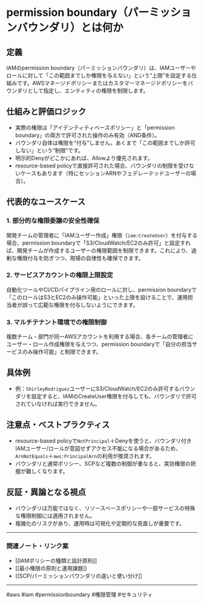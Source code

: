 # permission boundary（パーミッションバウンダリ）とは何か

## 定義
IAMのpermission boundary（パーミッションバウンダリ）は、IAMユーザーやロールに対して「この範囲までしか権限を与えない」という“上限”を設定する仕組みです。AWSマネージドポリシーまたはカスタマーマネージドポリシーをバウンダリとして指定し、エンティティの権限を制限します。

## 仕組みと評価ロジック
- 実際の権限は「アイデンティティベースポリシー」と「permission boundary」の両方で許可された操作のみ有効（AND条件）。
- バウンダリ自体は権限を“付与”しません。あくまで「この範囲までしか許可しない」という“制限”です。
- 明示的Denyがどこかにあれば、Allowより優先されます。
- resource-based policyで直接許可された場合、バウンダリの制限を受けないケースもあります（特にセッションARNやフェデレーテッドユーザーの場合）。

## 代表的なユースケース
### 1. 部分的な権限委譲の安全性確保
開発チームの管理者に「IAMユーザー作成」権限（`iam:CreateUser`）を付与する場合、permission boundaryで「S3/CloudWatch/EC2のみ許可」と設定すれば、開発チームが作成するユーザーの権限範囲を制限できます。これにより、過剰な権限付与を防ぎつつ、現場の自律性も確保できます。

### 2. サービスアカウントの権限上限設定
自動化ツールやCI/CDパイプライン用のロールに対し、permission boundaryで「このロールはS3とEC2のみ操作可能」といった上限を設けることで、運用担当者が誤って広範な権限を付与しないようにできます。

### 3. マルチテナント環境での権限制御
複数チーム・部門が同一AWSアカウントを利用する場合、各チームの管理者にユーザー・ロール作成権限を与えつつ、permission boundaryで「自分の担当サービスのみ操作可能」と制限できます。

## 具体例
- 例：`ShirleyRodriguez`ユーザーにS3/CloudWatch/EC2のみ許可するバウンダリを設定すると、IAMのCreateUser権限を付与しても、バウンダリで許可されていなければ実行できません。

## 注意点・ベストプラクティス
- resource-based policyで`NotPrincipal`＋Denyを使うと、バウンダリ付きIAMユーザー/ロールが意図せずアクセス不能になる場合があるため、`ArnNotEquals`＋`aws:PrincipalArn`の利用が推奨されます。
- バウンダリと通常ポリシー、SCPなど複数の制御が重なると、実効権限の把握が難しくなります。

## 反証・異論となる視点
- バウンダリは万能ではなく、リソースベースポリシーや一部サービスの特殊な権限制御には適用されません。
- 複雑化のリスクがあり、運用時は可視化や定期的な見直しが重要です。

---

### 関連ノート・リンク案
- [[IAMポリシーの種類と設計原則]]
- [[最小権限の原則と運用課題]]
- [[SCP/パーミッションバウンダリの違いと使い分け]]

---

#aws #iam #permissionboundary #権限管理 #セキュリティ
